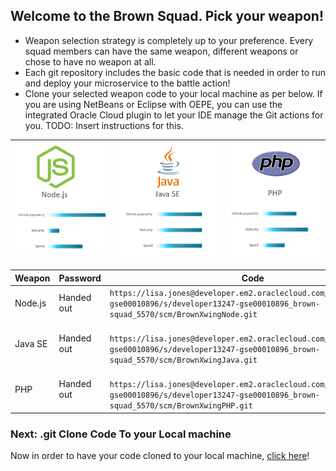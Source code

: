 ## Welcome to the Brown Squad. Pick your weapon! ##

+ Weapon selection strategy is completely up to your preference. Every squad members can have the same weapon, different weapons or chose to have no weapon at all.
+ Each git repository includes the basic code that is needed in order to run and deploy your microservice to the battle action!
+ Clone your selected weapon code to your local machine as per below. If you are using NetBeans or Eclipse with OEPE, you can use the integrated Oracle Cloud plugin to let your IDE manage the Git actions for you. TODO: Insert instructions for this.

| ![Red Squad](nodejs.png)  | ![Blue Squad](javase.png) | ![Black Squad](php.png) |
|:---:|:---:|:---:|

| Weapon        | Password     | Code  |
| ------------- |-------------| -----|
| Node.js      | Handed out | ``` https://lisa.jones@developer.em2.oraclecloud.com/developer13247-gse00010896/s/developer13247-gse00010896_brown-squad_5570/scm/BrownXwingNode.git ``` |
| Java SE      | Handed out      |   ```  https://lisa.jones@developer.em2.oraclecloud.com/developer13247-gse00010896/s/developer13247-gse00010896_brown-squad_5570/scm/BrownXwingJava.git ``` |
| PHP | Handed out      |  ```  https://lisa.jones@developer.em2.oraclecloud.com/developer13247-gse00010896/s/developer13247-gse00010896_brown-squad_5570/scm/BrownXwingPHP.git ``` |

### Next: .git Clone Code To your Local machine ###

Now in order to have your code cloned to your local machine, [click here](../clonecode.md)!

